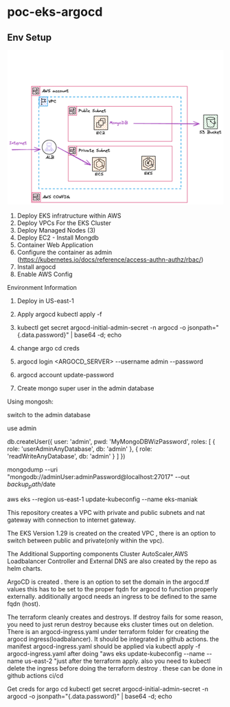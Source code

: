 # poc-eks-argocd

## Env Setup
![diagram](diagram.png)


1. Deploy EKS infratructure within AWS
2. Deploy VPCs For the EKS Cluster
3. Deploy Managed Nodes (3)
4. Deploy EC2 - Install Mongdb
5. Container Web Application 
6. Configure the container as admin (https://kubernetes.io/docs/reference/access-authn-authz/rbac/)
7. Install argocd 
8. Enable AWS Config


Environment Information

1. Deploy in US-east-1 
2. Apply argocd kubectl apply -f 
3. kubectl get secret argocd-initial-admin-secret -n argocd -o jsonpath="{.data.password}" | base64 -d; echo
4. change argo cd creds 
4. argocd login <ARGOCD_SERVER> --username admin --password <PASSWORD>
5. argocd account update-password


1. Create mongo super user in the admin database


Using mongosh:

switch to the admin database

use admin


db.createUser({
  user: 'admin',
  pwd: 'MyMongoDBWizPassword',
  roles: [
    { role: 'userAdminAnyDatabase', db: 'admin' },
    { role: 'readWriteAnyDatabase', db: 'admin' }
  ]
})

mongodump --uri "mongodb://adminUser:adminPassword@localhost:27017" --out $backup_path/$date



aws eks --region us-east-1 update-kubeconfig --name eks-maniak


This repository creates a VPC with private and public subnets and nat gateway with connection to internet gateway.

The EKS Version 1.29 is created on the created VPC , there is an option to switch between public and private(only within the vpc).

The Additional Supporting components Cluster AutoScaler,AWS Loadbalancer Controller and External DNS are also created by the repo as helm charts.

ArgoCD is created . there is an option to set the domain in the argocd.tf values this has to be set to the proper fqdn for argocd to function properly externally. additionally argocd needs an ingress to be defined to the same fqdn (host).

The terraform cleanly creates and destroys. If destroy fails for some reason, you need to just rerun destroy because eks cluster times out on deletion. There is an argocd-ingress.yaml under terraform folder for creating the argocd ingress(loadbalancer). It should be integrated in github actions. the manifest argocd-ingress.yaml should be applied via kubectl apply -f argocd-ingress.yaml after doing "aws eks update-kubeconfig --name --name us-east-2 "just after the terraform apply. also you need to kubectl delete the ingress before doing the terraform destroy . these can be done in github actions ci/cd

Get creds for argo cd kubectl get secret argocd-initial-admin-secret -n argocd -o jsonpath="{.data.password}" | base64 -d; echo